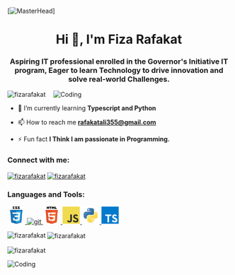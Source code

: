 [![MasterHead](https://user-images.githubusercontent.com/70682152/196581060-0e3cc3d2-93e3-4108-82ea-920de5bcece4.gif)]
<h1 align="center">Hi 👋, I'm Fiza Rafakat</h1>
<h3 align="center">Aspiring IT professional enrolled in the Governor's Initiative IT program, Eager to learn Technology to drive innovation and solve real-world Challenges.</h3>
<img align = "right" alt = "Coding" width = "400" src = "https://camo.githubusercontent.com/571e1b07bd12a229e4655e0f584330c56076dd3ad02975293617479c29bb1f0f/68747470733a2f2f63646e2e6472696262626c652e636f6d2f75736572732f343035353439342f73637265656e73686f74732f31353231353735362f6d656469612f64326236366334636130313932616132366431303334343862336431353138622e676966 ">

<p align="left"> <img src="https://komarev.com/ghpvc/?username=fizarafakat&label=Profile%20views&color=0e75b6&style=flat" alt="fizarafakat" /> </p>

- 🌱 I’m currently learning **Typescript and Python**

- 📫 How to reach me **rafakatali355@gmail.com**

- ⚡ Fun fact **I Think I am passionate in Programming.**

<h3 align="left">Connect with me:</h3>
<p align="left">
<a href="https://linkedin.com/in/fizarafakat" target="blank"><img align="center" src="https://raw.githubusercontent.com/rahuldkjain/github-profile-readme-generator/master/src/images/icons/Social/linked-in-alt.svg" alt="fizarafakat" height="30" width="40" /></a>
<a href="https://fb.com/fizarafakat" target="blank"><img align="center" src="https://raw.githubusercontent.com/rahuldkjain/github-profile-readme-generator/master/src/images/icons/Social/facebook.svg" alt="fizarafakat" height="30" width="40" /></a>
</p>

<h3 align="left">Languages and Tools:</h3>
<p align="left"> <a href="https://www.w3schools.com/css/" target="_blank" rel="noreferrer"> <img src="https://raw.githubusercontent.com/devicons/devicon/master/icons/css3/css3-original-wordmark.svg" alt="css3" width="40" height="40"/> </a> <a href="https://git-scm.com/" target="_blank" rel="noreferrer"> <img src="https://www.vectorlogo.zone/logos/git-scm/git-scm-icon.svg" alt="git" width="40" height="40"/> </a> <a href="https://www.w3.org/html/" target="_blank" rel="noreferrer"> <img src="https://raw.githubusercontent.com/devicons/devicon/master/icons/html5/html5-original-wordmark.svg" alt="html5" width="40" height="40"/> </a> <a href="https://developer.mozilla.org/en-US/docs/Web/JavaScript" target="_blank" rel="noreferrer"> <img src="https://raw.githubusercontent.com/devicons/devicon/master/icons/javascript/javascript-original.svg" alt="javascript" width="40" height="40"/> </a> <a href="https://www.python.org" target="_blank" rel="noreferrer"> <img src="https://raw.githubusercontent.com/devicons/devicon/master/icons/python/python-original.svg" alt="python" width="40" height="40"/> </a> <a href="https://www.typescriptlang.org/" target="_blank" rel="noreferrer"> <img src="https://raw.githubusercontent.com/devicons/devicon/master/icons/typescript/typescript-original.svg" alt="typescript" width="40" height="40"/> </a> </p>

<p><img align="left" src="https://github-readme-stats.vercel.app/api/top-langs?username=fizarafakat&show_icons=true&locale=en&layout=compact" alt="fizarafakat" /></p>

<p>&nbsp;<img align="center" src="https://github-readme-stats.vercel.app/api?username=fizarafakat&show_icons=true&locale=en" alt="fizarafakat" /></p>

<p><img align="center" src="https://github-readme-streak-stats.herokuapp.com/?user=fizarafakat&" alt="fizarafakat" /></p>

<img  align="right" alt ="Coding" width = "1000" src = "https://camo.githubusercontent.com/2b5d39e6cee1e0bbb1315d2ffc758aa65dfb9001df597d452cd8f7df1b2ddb8a/68747470733a2f2f692e70696e696d672e636f6d2f6f726967696e616c732f65372f32362f63372f65373236633734616330383165656435306665656531343333643132633939382e676966">
